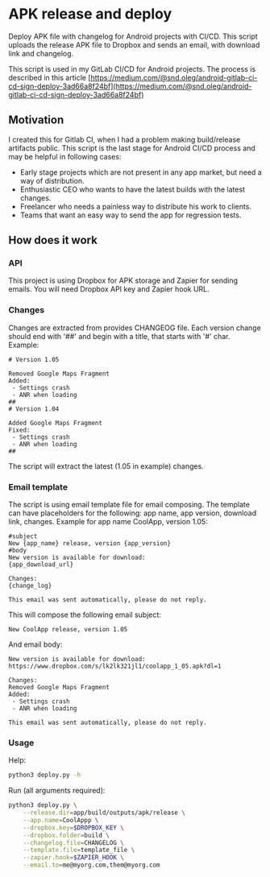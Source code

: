 # APK release and deploy
Deploy APK file with changelog for Android projects with CI/CD.
This script uploads the release APK file to Dropbox and sends an email, with download link and changelog.

This script is used in my GitLab CI/CD for Android projects. The process is described in this article [https://medium.com/@snd.oleg/android-gitlab-ci-cd-sign-deploy-3ad66a8f24bf](https://medium.com/@snd.oleg/android-gitlab-ci-cd-sign-deploy-3ad66a8f24bf)

## Motivation
I created this for Gitlab CI, when I had a problem making build/release artifacts public.
This script is the last stage for Android CI/CD process and may be helpful in following cases:
- Early stage projects which are not present in any app market, but need a way of distribution.
- Enthusiastic CEO who wants to have the latest builds with the latest changes.
- Freelancer who needs a painless way to distribute his work to clients.
- Teams that want an easy way to send the app for regression tests.

## How does it work
### API
This project is using Dropbox for APK storage and Zapier for sending emails.
You will need Dropbox API key and Zapier hook URL.
### Changes
Changes are extracted from provides CHANGEOG file. Each version change should end with '##' and begin with a title, that starts with '#' char. Example:
```
# Version 1.05

Removed Google Maps Fragment
Added:
 - Settings crash
 - ANR when loading
##
# Version 1.04

Added Google Maps Fragment
Fixed:
 - Settings crash
 - ANR when loading
##
```
The script will extract the latest (1.05 in example) changes.
### Email template
The script is using email template file for email composing. The template can have placeholders for the following: app name, app version, download link, changes.
Example for app name CoolApp, version 1.05:
```
#subject
New {app_name} release, version {app_version}
#body
New version is available for download:
{app_download_url}

Changes:
{change_log}

This email was sent automatically, please do not reply.
```
This will compose the following email subject:
```
New CoolApp release, version 1.05
```
And email body:
```
New version is available for download:
https://www.dropbox.com/s/lk2lk321jl1/coolapp_1_05.apk?dl=1

Changes:
Removed Google Maps Fragment
Added:
 - Settings crash
 - ANR when loading

This email was sent automatically, please do not reply.
```
### Usage
Help:
```bash
python3 deploy.py -h
```
Run (all arguments required):
```bash
python3 deploy.py \
    --release.dir=app/build/outputs/apk/release \
    --app.name=CoolAppp \
    --dropbox.key=$DROPBOX_KEY \
    --dropbox.folder=build \
    --changelog.file=CHANGELOG \
    --template.file=template_file \
    --zapier.hook=$ZAPIER_HOOK \
    --email.to=me@myorg.com,them@myorg.com
```

